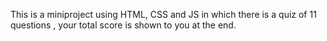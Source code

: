 This is a miniproject using HTML, CSS and JS in which there is a quiz of 11 questions , your total score is shown to you at the end.
